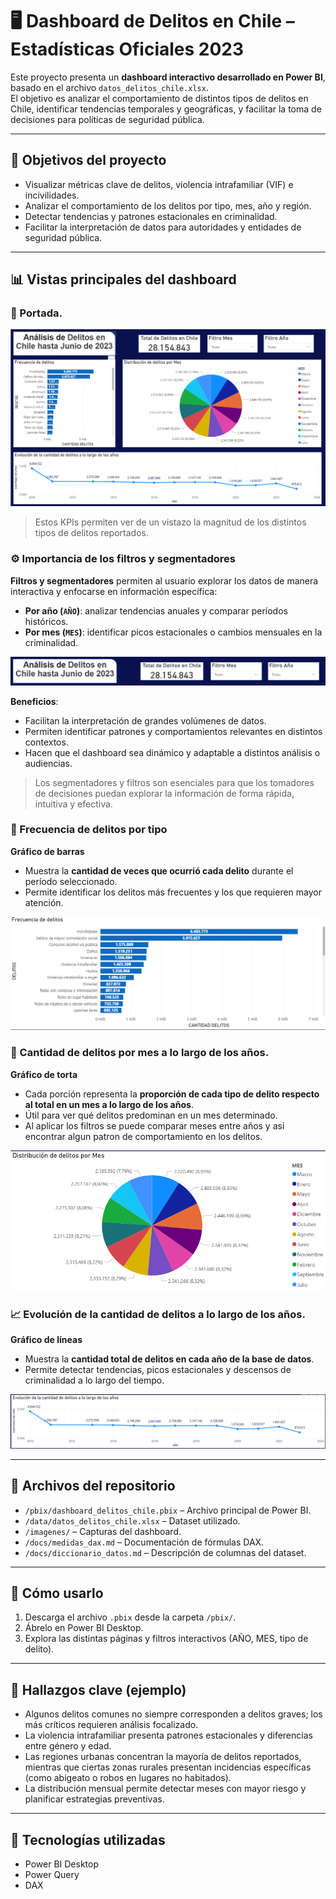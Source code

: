 # 🖥️ Dashboard de Delitos en Chile – Estadísticas Oficiales 2023

Este proyecto presenta un **dashboard interactivo desarrollado en Power BI**, basado en el archivo `datos_delitos_chile.xlsx`.  
El objetivo es analizar el comportamiento de distintos tipos de delitos en Chile, identificar tendencias temporales y geográficas, y facilitar la toma de decisiones para políticas de seguridad pública.

---

## 🎯 Objetivos del proyecto
- Visualizar métricas clave de delitos, violencia intrafamiliar (VIF) e incivilidades.  
- Analizar el comportamiento de los delitos por tipo, mes, año y región.  
- Detectar tendencias y patrones estacionales en criminalidad.  
- Facilitar la interpretación de datos para autoridades y entidades de seguridad pública.  

---

## 📊 Vistas principales del dashboard

### 📌 Portada.

![Dashboard de delitos](Imagenes/Reporte.png)

> Estos KPIs permiten ver de un vistazo la magnitud de los distintos tipos de delitos reportados.

### ⚙️ Importancia de los filtros y segmentadores
**Filtros y segmentadores** permiten al usuario explorar los datos de manera interactiva y enfocarse en información específica:  
- **Por año (`AÑO`)**: analizar tendencias anuales y comparar períodos históricos.  
- **Por mes (`MES`)**: identificar picos estacionales o cambios mensuales en la criminalidad.  

![Dashboard de delitos](Imagenes/Factores_Importantes.png)

**Beneficios**:  
- Facilitan la interpretación de grandes volúmenes de datos.  
- Permiten identificar patrones y comportamientos relevantes en distintos contextos.  
- Hacen que el dashboard sea dinámico y adaptable a distintos análisis o audiencias.  

> Los segmentadores y filtros son esenciales para que los tomadores de decisiones puedan explorar la información de forma rápida, intuitiva y efectiva.  


### 🔢 Frecuencia de delitos por tipo
**Gráfico de barras**  
- Muestra la **cantidad de veces que ocurrió cada delito** durante el período seleccionado.  
- Permite identificar los delitos más frecuentes y los que requieren mayor atención.

![Dashboard de delitos](Imagenes/Frecuencia_de_Delitos.png)

### 🥧 Cantidad de delitos por mes a lo largo de los años.
**Gráfico de torta**  
- Cada porción representa la **proporción de cada tipo de delito respecto al total en un mes a lo largo de los años**.  
- Útil para ver qué delitos predominan en un mes determinado.
- Al aplicar los filtros se puede comparar meses entre años y asi encontrar algun patron de comportamiento en los delitos.

![Dashboard de delitos](Imagenes/Delitos_por_Mes.png)

### 📈 Evolución de la cantidad de delitos a lo largo de los años.
**Gráfico de líneas**  
- Muestra la **cantidad total de delitos en cada año de la base de datos**.  
- Permite detectar tendencias, picos estacionales y descensos de criminalidad a lo largo del tiempo.

![Dashboard de delitos](Imagenes/Evolucion_del_Delito.png)

---

## 📂 Archivos del repositorio
- `/pbix/dashboard_delitos_chile.pbix` – Archivo principal de Power BI.  
- `/data/datos_delitos_chile.xlsx` – Dataset utilizado.  
- `/imagenes/` – Capturas del dashboard.  
- `/docs/medidas_dax.md` – Documentación de fórmulas DAX.  
- `/docs/diccionario_datos.md` – Descripción de columnas del dataset.  

---

## 🚀 Cómo usarlo
1. Descarga el archivo `.pbix` desde la carpeta `/pbix/`.  
2. Ábrelo en Power BI Desktop.  
3. Explora las distintas páginas y filtros interactivos (AÑO, MES, tipo de delito).  

---

## 🧠 Hallazgos clave (ejemplo)
- Algunos delitos comunes no siempre corresponden a delitos graves; los más críticos requieren análisis focalizado.  
- La violencia intrafamiliar presenta patrones estacionales y diferencias entre género y edad.  
- Las regiones urbanas concentran la mayoría de delitos reportados, mientras que ciertas zonas rurales presentan incidencias específicas (como abigeato o robos en lugares no habitados).  
- La distribución mensual permite detectar meses con mayor riesgo y planificar estrategias preventivas.  

---

## 📌 Tecnologías utilizadas
- Power BI Desktop  
- Power Query  
- DAX  
